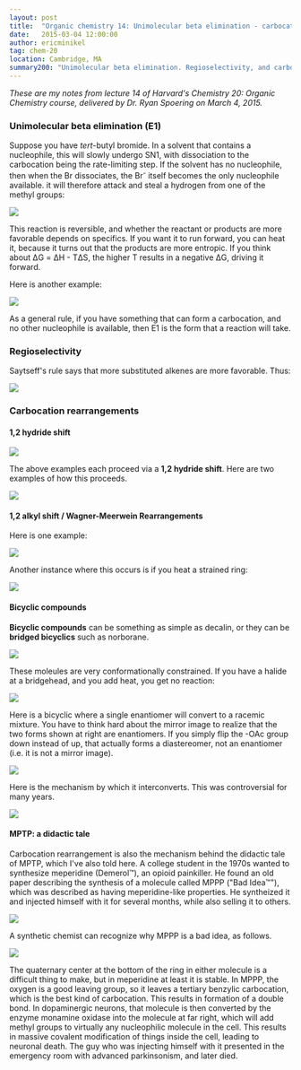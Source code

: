 ```yaml
---
layout: post
title:  "Organic chemistry 14: Unimolecular beta elimination - carbocation rearrangements"
date:   2015-03-04 12:00:00
author: ericminikel
tag: chem-20
location: Cambridge, MA
summary200: "Unimolecular beta elimination. Regioselectivity, and carbocation rearrangements including 1,2 hydride shifts, 1,2 alkyl shifts and examples with bicyclic compounds."
---
```


*These are my notes from lecture 14 of Harvard's Chemistry 20: Organic Chemistry course, delivered by Dr. Ryan Spoering on March 4, 2015.*

### Unimolecular beta elimination (E1)

Suppose you have *tert*-butyl bromide. In a solvent that contains a nucleophile, this will slowly undergo SN1, with dissociation to the carbocation being the rate-limiting step. If the solvent has no nucleophile, then when the Br dissociates, the Br<sup>-</sup> itself becomes the only nucleophile available. it will therefore attack and steal a hydrogen from one of the methyl groups:

![](/media/2015/03/e1-example-1.png)

This reaction is reversible, and whether the reactant or products are more favorable depends on specifics. If you want it to run forward, you can heat it, because it turns out that the products are more entropic. If you think about &Delta;G = &Delta;H - T&Delta;S, the higher T results in a negative &Delta;G, driving it forward.

Here is another example:

![](/media/2015/03/e1-example-2.png)

As a general rule, if you have something that can form a carbocation, and no other nucleophile is available, then E1 is the form that a reaction will take.

### Regioselectivity

Saytseff's rule says that more substituted alkenes are more favorable. Thus:

![](/media/2015/03/e1-saytseff.png)

### Carbocation rearrangements

#### 1,2 hydride shift

![](/media/2015/03/1-2-hydride-shift-examples.png)

The above examples each proceed via a **1,2 hydride shift**. Here are two examples of how this proceeds.

![](/media/2015/03/1-2-hydride-shift-mechanism.png)

#### 1,2 alkyl shift / Wagner-Meerwein Rearrangements

Here is one example:

![](/media/2015/03/1-2-alkyl-shift-mechanism.png)

Another instance where this occurs is if you heat a strained ring:

![](/media/2015/03/1-2-alkyl-shift-strained-ring.png)

#### Bicyclic compounds

**Bicyclic compounds** can be something as simple as decalin, or they can be **bridged bicyclics** such as norborane.

![](/media/2015/03/bicyclics.png)

These moleules are very conformationally constrained. If you have a halide at a bridgehead, and you add heat, you get no reaction:

![](/media/2015/03/bridgehead-halide.png)

Here is a bicyclic where a single enantiomer will convert to a racemic mixture. You have to think hard about the mirror image to realize that the two forms shown at right are enantiomers. If you simply flip the -OAc group down instead of up, that actually forms a diastereomer, not an enantiomer (i.e. it is not a mirror image).

![](/media/2015/03/conversion-to-racemic.png)

Here is the mechanism by which it interconverts. This was controversial for many years.

![](/media/2015/03/racemic-interconversion-mechanism.png)

#### MPTP: a didactic tale

Carbocation rearrangement is also the mechanism behind the didactic tale of MPTP, which I've also told here. A college student in the 1970s wanted to synthesize meperidine (Demerol&trade;), an opioid painkiller. He found an old paper describing the synthesis of a molecule called MPPP ("Bad Idea&trade;"), which was described as having meperidine-like properties. He syntheized it and injected himself with it for several months, while also selling it to others.

![](/media/2015/03/meperidine-vs-mppp.png)

A synthetic chemist can recognize why MPPP is a bad idea, as follows.

![](/media/2015/03/how-mppp-causes-neuronal-death.png)

The quaternary center at the bottom of the ring in either molecule is a difficult thing to make, but in meperidine at least it is stable. In MPPP, the oxygen is a good leaving group, so it leaves a tertiary benzylic carbocation, which is the best kind of carbocation. This results in formation of a double bond. In dopaminergic neurons, that molecule is then converted by the enzyme monamine oxidase into the molecule at far right, which will add methyl groups to virtually any nucleophilic molecule in the cell. This results in massive covalent modification of things inside the cell, leading to neuronal death. The guy who was injecting himself with it presented in the emergency room with advanced parkinsonism, and later died.


